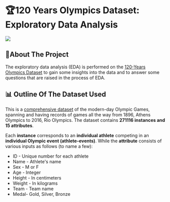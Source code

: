 # 🏆120 Years Olympics Dataset: Exploratory Data Analysis 
![](https://media.giphy.com/media/KzBj3pPcpFn8WtluYY/giphy.gif)

## 🏅About The Project
The exploratory data analysis (EDA) is performed on the [120-Years Olympics Dataset](https://www.kaggle.com/heesoo37/120-years-of-olympic-history-athletes-and-results) to gain some insights into the data and to answer some questions that are raised in the process of EDA. 

## 📊 Outline Of The Dataset Used
This is a [comprehensive dataset](https://www.kaggle.com/heesoo37/120-years-of-olympic-history-athletes-and-results) of the modern-day Olympic Games, spanning and having records of games all the way from 1896, Athens Olympics to 2016, Rio Olympics.
The dataset contains **271116 instances and 15 attributes**. 

Each **instance** corresponds to an **individual athlete** competing in an **individual Olympic event (athlete-events)**. 
While the **attribute** consists of various inputs as follows (to name a few):
- ID - Unique number for each athlete
- Name - Athlete's name
- Sex - M or F
- Age - Integer
- Height - In centimeters
- Weight - In kilograms
- Team - Team name
- Medal- Gold, Silver, Bronze

